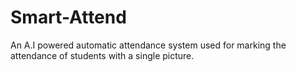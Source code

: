 # Smart-Attend
An A.I powered automatic attendance system used for marking the attendance of students with a single picture.
